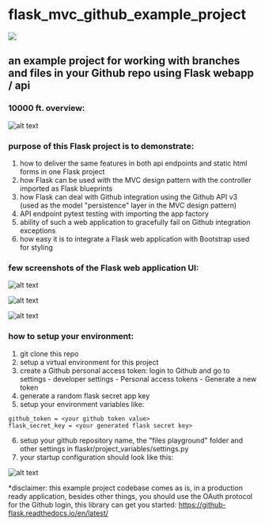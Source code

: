 # flask_mvc_github_example_project

![](https://github.com/datahappy1/flask_mvc_github_example_project/blob/master/flaskr/docs/rating.svg)
## an example project for working with branches and files in your Github repo using Flask webapp / api
### 10000 ft. overview:
![alt text][diagram]

[diagram]: https://github.com/datahappy1/flask_mvc_github_example_project/blob/master/flaskr/docs/diagram.png "diagram"

### purpose of this Flask project is to demonstrate:
1) how to deliver the same features in both api endpoints and static html forms in one Flask project
2) how Flask can be used with the MVC design pattern with the controller imported as Flask blueprints
3) how Flask can deal with Github integration using the Github API v3 (used as the model "persistence" layer
in the MVC design pattern)
4) API endpoint pytest testing with importing the app factory
5) ability of such a web application to gracefully fail on Github integration exceptions
6) how easy it is to integrate a Flask web application with Bootstrap used for styling

### few screenshots of the Flask web application UI:
![alt text][mainscreen]

[mainscreen]: https://github.com/datahappy1/flask_mvc_github_example_project/blob/master/docs/main_screen.png "main screen"

![alt text][branchesmanager]

[branchesmanager]: https://github.com/datahappy1/flask_mvc_github_example_project/blob/master/docs/branches_manager.png "branchesmanager"

![alt text][filesmanager]

[filesmanager]: https://github.com/datahappy1/flask_mvc_github_example_project/blob/master/docs/files_manager.png "filesmanager"



### how to setup your environment:
1) git clone this repo
2) setup a virtual environment for this project
3) create a Github personal access token: login to Github and go to settings - developer settings - Personal access tokens - Generate a new token
4) generate a random flask secret app key
5) setup your environment variables like:

```
github_token = <your github token value>
flask_secret_key = <your generated flask secret key> 
```
6) setup your github repository name, the "files playground" folder and other settings in flaskr/project_variables/settings.py
7) your startup configuration should look like this:

![alt text][setup]

[setup]: https://github.com/datahappy1/flask_mvc_github_example_project/blob/master/docs/setup.png "setup"


*disclaimer: this example project codebase comes as is, in a production ready application, besides other things, 
you should use the OAuth protocol for the Github login, this library can
get you started: https://github-flask.readthedocs.io/en/latest/
